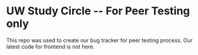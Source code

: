 # UW Study Circle -- For Peer Testing only 

This repo was used to create our bug tracker for peer testing process. Our latest code for frontend is not here. 
